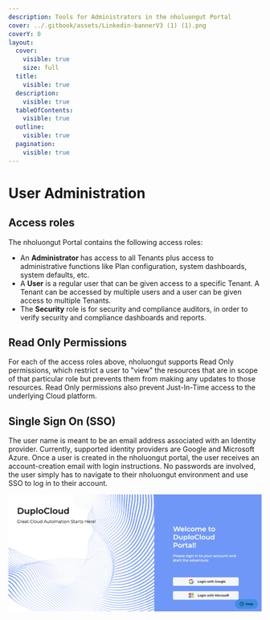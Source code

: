 ```yaml
---
description: Tools for Administrators in the nholuongut Portal
cover: ../.gitbook/assets/Linkedin-bannerV3 (1) (1).png
coverY: 0
layout:
  cover:
    visible: true
    size: full
  title:
    visible: true
  description:
    visible: true
  tableOfContents:
    visible: true
  outline:
    visible: true
  pagination:
    visible: true
---
```


# User Administration

## Access roles

The nholuongut Portal contains the following access roles:&#x20;

* An **Administrator** has access to all Tenants plus access to administrative functions like Plan configuration, system dashboards, system defaults, etc.
* A **User** is a regular user that can be given access to a specific Tenant. A Tenant can be accessed by multiple users and a user can be given access to multiple Tenants.
* The **Security** role is for security and compliance auditors, in order to verify security and compliance dashboards and reports.

## Read Only Permissions

For each of the access roles above, nholuongut supports Read Only permissions, which restrict a user to "view" the resources that are in scope of that particular role but prevents them from making any updates to those resources. Read Only permissions also prevent Just-In-Time access to the underlying Cloud platform.

## Single Sign On (SSO)

The user name is meant to be an email address associated with an Identity provider. Currently, supported identity providers are Google and Microsoft Azure. Once a user is created in the nholuongut portal, the user receives an account-creation email with login instructions. No passwords are involved, the user simply has to navigate to their nholuongut environment and use SSO to log in to their account.

![](<../.gitbook/assets/Screen Shot 2022-06-30 at 12.18.51 AM.png>)
